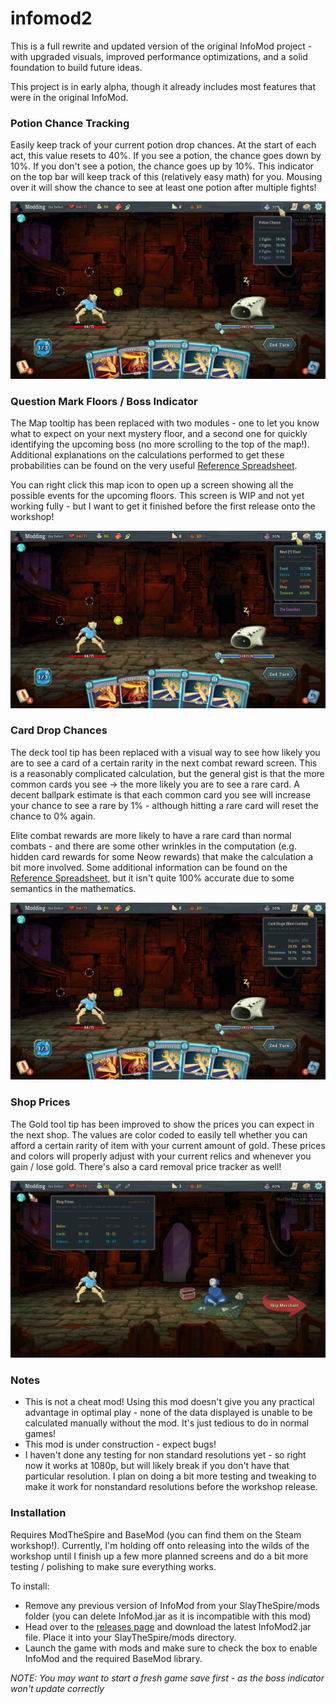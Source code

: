 # infomod2
This is a full rewrite and updated version of the original InfoMod project - with upgraded visuals, improved performance optimizations, and a solid foundation to build future ideas.

This project is in early alpha, though it already includes most features that were in the original InfoMod.

### Potion Chance Tracking

Easily keep track of your current potion drop chances. At the start of each act, this value resets to 40%. If you see a potion, the chance goes down by 10%. If you don't see a potion, the chance goes up by 10%. This indicator on the top bar will keep track of this (relatively easy math) for you. Mousing over it will show the chance to see at least one potion after multiple fights!

![Potion tracking](github/potion.png)

### Question Mark Floors / Boss Indicator

The Map tooltip has been replaced with two modules - one to let you know what to expect on your next mystery floor, and a second one for quickly identifying the upcoming boss (no more scrolling to the top of the map!). Additional explanations on the calculations performed to get these probabilities can be found on the very useful [Reference Spreadsheet](https://docs.google.com/spreadsheets/d/1ZsxNXebbELpcCi8N7FVOTNGdX_K9-BRC_LMgx4TORo4).

You can right click this map icon to open up a screen showing all the possible events for the upcoming floors. This screen is WIP and not yet working fully - but I want to get it finished before the first release onto the workshop!

![Event tracking](github/event.png)

### Card Drop Chances

The deck tool tip has been replaced with a visual way to see how likely you are to see a card of a certain rarity in the next combat reward screen. This is a reasonably complicated calculation, but the general gist is that the more common cards you see -> the more likely you are to see a rare card. A decent ballpark estimate is that each common card you see will increase your chance to see a rare by 1% - although hitting a rare card will reset the chance to 0% again. 

Elite combat rewards are more likely to have a rare card than normal combats - and there are some other wrinkles in the computation (e.g. hidden card rewards for some Neow rewards) that make the calculation a bit more involved. Some additional information can be found on the [Reference Spreadsheet](https://docs.google.com/spreadsheets/d/1ZsxNXebbELpcCi8N7FVOTNGdX_K9-BRC_LMgx4TORo4), but it isn't quite 100% accurate due to some semantics in the mathematics.

![Card drop tracking](github/cards.png)

### Shop Prices

The Gold tool tip has been improved to show the prices you can expect in the next shop. The values are color coded to easily tell whether you can afford a certain rarity of item with your current amount of gold. These prices and colors will properly adjust with your current relics and whenever you gain / lose gold. There's also a card removal price tracker as well!

![Shop Prices](github/shop.png)


### Notes

* This is not a cheat mod! Using this mod doesn't give you any practical advantage in optimal play - none of the data displayed is unable to be calculated manually without the mod. It's just tedious to do in normal games!
* This mod is under construction - expect bugs!
* I haven't done any testing for non standard resolutions yet - so right now it works at 1080p, but will likely break if you don't have that particular resolution. I plan on doing a bit more testing and tweaking to make it work for nonstandard resolutions before the workshop release.

### Installation

Requires ModTheSpire and BaseMod (you can find them on the Steam workshop!). Currently, I'm holding off onto releasing into the wilds of the workshop until I finish up a few more planned screens and do a bit more testing / polishing to make sure everything works.

To install:

* Remove any previous version of InfoMod from your SlayTheSpire/mods folder (you can delete InfoMod.jar as it is incompatible with this mod)
* Head over to the [releases page](https://github.com/casey-c/infomod2/releases) and download the latest InfoMod2.jar file. Place it into your SlayTheSpire/mods directory. 
* Launch the game with mods and make sure to check the box to enable InfoMod and the required BaseMod library.
  
*NOTE: You may want to start a fresh game save first - as the boss indicator won't update correctly*
